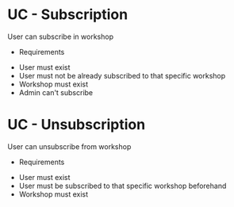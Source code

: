 # UC - Subscription
User can subscribe in workshop

* Requirements
- User must exist
- User must not be already subscribed to that specific workshop
- Workshop must exist
- Admin can't subscribe

# UC - Unsubscription
User can unsubscribe from workshop

* Requirements
- User must exist
- User must be subscribed to that specific workshop beforehand
- Workshop must exist